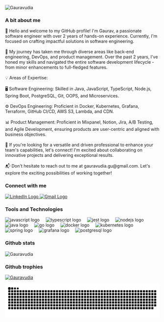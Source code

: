 <div align="left">
  <p align="left"> <img src="https://komarev.com/ghpvc/?username=Gauravudia&label=Profile%20views&color=0e75b6&style=flat" alt="Gauravudia" /> </p>

  <h3 align="left">A bit about me</h3>
  <p align="left">👋 Hello and welcome to my GitHub profile! I'm Gaurav, a passionate software engineer with over 2 years of hands-on experience. Currently, I'm focused on crafting impactful solutions in software engineering.<br><br>🚀 My journey has taken me through diverse areas like back-end engineering, DevOps, and product management. Over the past 2 years, I've honed my skills and navigated the entire software development lifecycle - from minor enhancements to full-fledged features.<br><br>💡 Areas of Expertise:<br><br>🖥️ Software Engineering: Skilled in Java, JavaScript, TypeScript, Node.js, Spring Boot, PostgreSQL, Git, OOPS, and Microservices.<br><br>⚙️ DevOps Engineering: Proficient in Docker, Kubernetes, Grafana, Terraform, GitHub CI/CD, AWS S3, Lambda, and CDN.<br><br>📊 Product Management: Proficient in Mixpanel, Notion, Jira, A/B Testing, and Agile Development, ensuring products are user-centric and aligned with business objectives.<br><br>🤝 If you're looking for a versatile and driven professional to enhance your team's capabilities, let's connect! I'm excited about collaborating on innovative projects and delivering exceptional results.<br><br>📬 Don't hesitate to reach out to me at gauravudia.gu@gmail.com. Let's explore the exciting possibilities of working together!</p>

  <h3 align="left">Connect with me</h3>
  <div align="left">
    <a href="https://www.linkedin.com/in/gaurav-udia-7524581b5">
      <img src="https://raw.githubusercontent.com/maurodesouza/profile-readme-generator/master/src/assets/icons/social/linkedin/default.svg" width="52" height="40" alt="LinkedIn Logo" />
    </a>  
    <a href="mailto:gauravudia.gu@gmail.com">
      <img src="https://raw.githubusercontent.com/maurodesouza/profile-readme-generator/master/src/assets/icons/social/gmail/default.svg" width="52" height="40" alt="Gmail Logo" />
    </a>
  </div>

  <h3 align="left">Tools and Technologies</h3>
  <div align="left">
    <img src="https://cdn.jsdelivr.net/gh/devicons/devicon/icons/javascript/javascript-original.svg" height="40" alt="javascript logo"  />
    <img width="12" />
    <img src="https://cdn.jsdelivr.net/gh/devicons/devicon/icons/typescript/typescript-original.svg" height="40" alt="typescript logo"  />
    <img width="12" />
    <img src="https://cdn.jsdelivr.net/gh/devicons/devicon/icons/jest/jest-plain.svg" height="40" alt="jest logo"  />
    <img width="12" />
    <img src="https://cdn.jsdelivr.net/gh/devicons/devicon/icons/nodejs/nodejs-original.svg" height="40" alt="nodejs logo"  />
    <img width="12" />
    <img src="https://cdn.jsdelivr.net/gh/devicons/devicon/icons/java/java-original.svg" height="40" alt="java logo"  />
    <img width="12" />
    <img src="https://cdn.jsdelivr.net/gh/devicons/devicon/icons/go/go-original.svg" height="40" alt="go logo"  />
    <img width="12" />
    <img src="https://cdn.jsdelivr.net/gh/devicons/devicon/icons/docker/docker-original.svg" height="40" alt="docker logo"  />
    <img width="12" />
    <img src="https://cdn.jsdelivr.net/gh/devicons/devicon/icons/kubernetes/kubernetes-plain.svg" height="40" alt="kubernetes logo"  />
    <img width="12" />
    <img src="https://cdn.jsdelivr.net/gh/devicons/devicon/icons/spring/spring-original.svg" height="40" alt="spring logo"  />
    <img width="12" />
    <img src="https://cdn.jsdelivr.net/gh/devicons/devicon/icons/grafana/grafana-original.svg" height="40" alt="grafana logo"  />
    <img width="12" />
    <img src="https://cdn.jsdelivr.net/gh/devicons/devicon/icons/postgresql/postgresql-original.svg" height="40" alt="postgresql logo"  />
  </div>

  <h3 align="left">Github stats</h3>
  <p align="left"><img align="center" src="https://github-readme-streak-stats.herokuapp.com/?user=Gauravudia&" alt="Gauravudia" /></p>

  <h3 align="left">Github trophies</h3>
  <p align="left"> <a href="https://github.com/ryo-ma/github-profile-trophy"><img src="https://github-profile-trophy.vercel.app/?username=Gauravudia" alt="Gauravudia" /></a> </p>

  <img src="https://raw.githubusercontent.com/Gauravudia/Gauravudia/output/snake.svg" alt="Snake animation" />
</div>
